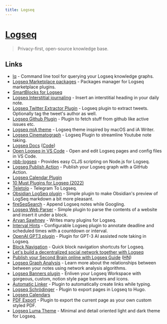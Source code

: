 ```yaml
---
title: Logseq
---
```


# [Logseq](https://logseq.com/)

> Privacy-first, open-source knowledge base.

## Links

- [lq](https://github.com/cldwalker/logseq-query) - Command line tool for querying your Logseq knowledge graphs.
- [Logseq Marketplace packages](https://github.com/logseq/marketplace) - Packages manager for Logseq marketplace plugins.
- [SmartBlocks for Logseq](https://github.com/sawhney17/logseq-smartblocks)
- [Logseq Interstitial journaling](https://github.com/QWxleA/logseq-interstitial-heading-plugin) - Insert an interstitial heading in your daily note.
- [Logseq Twitter Extractor Plugin](https://github.com/sawhney17/logseq-twitter-extractor) - Logseq plugin to extract tweets. Optionally tag the tweet's author as well.
- [Logseq Github Plugin](https://github.com/sawhney17/logseq-github-plugin) - Plugin to fetch stuff from github like active issues etc.
- [Logseq miA theme](https://github.com/playerofgames/logseq-mia-theme) - Logseq theme inspired by macOS and iA Writer.
- [Logseq Cinematograph](https://github.com/QWxleA/cinematograph) - Logseq Plugin to streamline Youtube note taking.
- [Logseq Docs](https://docs.logseq.com/#/page/Contents) ([Code](https://github.com/logseq/docs))
- [Open Logseq in VS Code](https://github.com/rebornix/logseq-open-in-code) - Open and edit Logseq pages and config files in VS Code.
- [nbb-logseq](https://github.com/logseq/nbb-logseq) - Provides easy CLJS scripting on Node.js for Logseq.
- [Logseg Publish Action](https://github.com/pengx17/logseq-publish) - Publish your Logseq graph with a GitHub Action.
- [Logseq Calendar Plugin](https://github.com/haydenull/logseq-plugin-agenda)
- [10 Must Plugins for Logseq (2022)](https://www.youtube.com/watch?v=7rSs-WMF6Cg)
- [Teletolo](https://github.com/abul4fia/teletolo) - Telegram To Logseq.
- [Obsidian LogSeq plugin](https://github.com/ruivieira/obsidian-plugin-logseq) - Simple plugin to make Obsidian's preview of LogSeq markdown a bit more pleasant.
- [fireSeqSearch](https://github.com/Endle/fireSeqSearch) - Append Logseq notes while Googling.
- [Logseq Web Parser](https://github.com/sawhney17/logseq-web-parser) - Simple plugin to parse the contents of a website and insert it under a block.
- [Aryan Sawhney](https://aryansawhney.com/) - Writes many plugins for Logseq.
- [Interval Hints](https://github.com/KerfuffleV2/logseq-plugin-interval-hints) - Configurable Logseq plugin to annotate deadline and scheduled times with a countdown or interval.
- [OpenAI GPT3 plugin](https://github.com/briansunter/logseq-plugin-gpt3-openai) - Plugin for GPT-3 AI assisted note taking in Logseq.
- [Block Navigation](https://github.com/KerfuffleV2/logseq-plugin-blocknav) - Quick block navigation shortcuts for Logseq.
- [Let's build a decentralized social network together with Logseq](https://briansunter.com/graph/#/page/logseq-social)
- [Publish your Second Brain online with Logseq Guide](https://briansunter.com/graph/#/page/logseq-getting-started) ([HN](https://news.ycombinator.com/item?id=31876843))
- [Logseq Graph Analysis](https://github.com/trashhalo/logseq-graph-analysis) - Learn more about the relationships between between your notes using network analysis algorithms.
- [Logseq Banners plugin](https://github.com/sawhney17/logseq-banners-plugin) - Enliven your Logseq Workspace with gorgeous, custom, notion style page banners and icons.
- [Automatic Linker](https://github.com/sawhney17/logseq-automatic-linker) - Plugin to automatically create links while typing.
- [Logseq Schrödinger](https://github.com/sawhney17/logseq-schrodinger) - Plugin to export pages in Logseq to Hugo.
- [Logseq Calendars](https://github.com/sawhney17/logseq-calendars-plugin)
- [PDF Export](https://github.com/sawhney17/logseq-pdf-export) - Plugin to export the current page as your own custom styled PDF.
- [Logseq Luma Theme](https://github.com/gavinmn/logseq-luma) - Minimal and detail oriented light and dark theme for Logseq.
